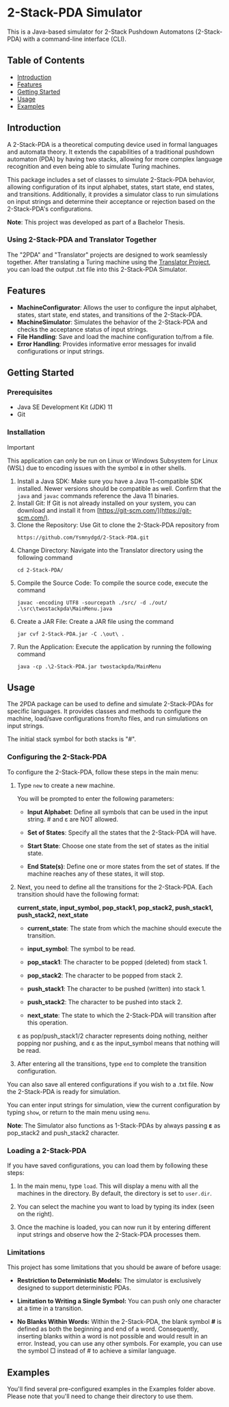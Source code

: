 # 2-Stack-PDA Simulator

This is a Java-based simulator for 2-Stack Pushdown Automatons (2-Stack-PDA) with a command-line interface (CLI).

## Table of Contents

- [Introduction](#introduction)
- [Features](#features)
- [Getting Started](#getting-started)
- [Usage](#usage)
- [Examples](#examples)

## Introduction

A 2-Stack-PDA is a theoretical computing device used in formal languages and automata theory. It extends the capabilities of a traditional pushdown automaton (PDA) by having two stacks, allowing for more complex language recognition and even being able to simulate Turing machines.

This package includes a set of classes to simulate 2-Stack-PDA behavior, allowing configuration of its input alphabet, states, start state, end states, and transitions. Additionally, it provides a simulator class to run simulations on input strings and determine their acceptance or rejection based on the 2-Stack-PDA's configurations.

**Note**: This project was developed as part of a Bachelor Thesis.

### Using 2-Stack-PDA and Translator Together

The "2PDA" and "Translator" projects are designed to work seamlessly together. After translating a Turing machine using the [Translator Project](https://github.com/Ysmnydgd/Translator), you can load the output .txt file into this 2-Stack-PDA Simulator.

## Features

- **MachineConfigurator**: Allows the user to configure the input alphabet, states, start state, end states, and transitions of the 2-Stack-PDA.
- **MachineSimulator**: Simulates the behavior of the 2-Stack-PDA and checks the acceptance status of input strings.
- **File Handling**: Save and load the machine configuration to/from a file.
- **Error Handling**: Provides informative error messages for invalid configurations or input strings.

## Getting Started

### Prerequisites

- Java SE Development Kit (JDK) 11
- Git

### Installation
> [!IMPORTANT]  
> This application can only be run on Linux or Windows Subsystem for Linux (WSL) due to encoding issues with the symbol **ε** in other shells.

1. Install a Java SDK: Make sure you have a Java 11-compatible SDK installed. Newer versions should be compatible as well. Confirm that the ```java``` and ```javac``` commands reference the Java 11 binaries.
2. Install Git: If Git is not already installed on your system, you can download and install it from [https://git-scm.com/](https://git-scm.com/).
3. Clone the Repository: Use Git to clone the 2-Stack-PDA repository from
   ```
   https://github.com/Ysmnydgd/2-Stack-PDA.git
   ```
4. Change Directory: Navigate into the Translator directory using the following command
   ```
   cd 2-Stack-PDA/
   ```
5. Compile the Source Code: To compile the source code, execute the command
   ```
   javac -encoding UTF8 -sourcepath ./src/ -d ./out/ .\src\twostackpda\MainMenu.java
   ```
6. Create a JAR File: Create a JAR file using the command
   ```
   jar cvf 2-Stack-PDA.jar -C .\out\ .
   ```
7. Run the Application: Execute the application by running the following command
   ```
   java -cp .\2-Stack-PDA.jar twostackpda/MainMenu
   ```

## Usage
The 2PDA package can be used to define and simulate 2-Stack-PDAs for specific languages. It provides classes and methods to configure the machine, load/save configurations from/to files, and run simulations on input strings.

The initial stack symbol for both stacks is "#". 

### Configuring the 2-Stack-PDA

To configure the 2-Stack-PDA, follow these steps in the main menu:

1. Type `new` to create a new machine.
   
   You will be prompted to enter the following parameters:

   - **Input Alphabet**: Define all symbols that can be used in the input string. # and ε are NOT allowed.

   - **Set of States**: Specify all the states that the 2-Stack-PDA will have.

   - **Start State**: Choose one state from the set of states as the initial state.

   - **End State(s)**: Define one or more states from the set of states. If the machine reaches any of these states, it will stop.

2. Next, you need to define all the transitions for the 2-Stack-PDA. Each transition should have the following format:

   **current_state, input_symbol, pop_stack1, pop_stack2, push_stack1, push_stack2, next_state**

   - **current_state**: The state from which the machine should execute the transition.

   - **input_symbol**: The symbol to be read.

   - **pop_stack1**: The character to be popped (deleted) from stack 1.

   - **pop_stack2**: The character to be popped from stack 2.

   - **push_stack1**: The character to be pushed (written) into stack 1.

   - **push_stack2**: The character to be pushed into stack 2.

   - **next_state**: The state to which the 2-Stack-PDA will transition after this operation.
  
   ε as pop/push_stack1/2 character represents doing nothing, neither popping nor pushing, and ε as the input_symbol means that nothing will be read.

3. After entering all the transitions, type `end` to complete the transition configuration.

You can also save all entered configurations if you wish to a .txt file. Now the 2-Stack-PDA is ready for simulation.

You can enter input strings for simulation, view the current configuration by typing `show`, or return to the main menu using `menu`.

**Note**: The Simulator also functions as 1-Stack-PDAs by always passing **ε** as pop_stack2 and push_stack2 character.

### Loading a 2-Stack-PDA

If you have saved configurations, you can load them by following these steps:

1. In the main menu, type `load`. This will display a menu with all the machines in the directory. By default, the directory is set to `user.dir`.

2. You can select the machine you want to load by typing its index (seen on the right).
   
3. Once the machine is loaded, you can now run it by entering different input strings and observe how the 2-Stack-PDA processes them.
   

### Limitations

This project has some limitations that you should be aware of before usage:

- **Restriction to Deterministic Models:** The simulator is exclusively designed to support deterministic PDAs.

- **Limitation to Writing a Single Symbol:** You can push only one character at a time in a transition.

- **No Blanks Within Words:** Within the 2-Stack-PDA, the blank symbol **#** is defined as both the beginning and end of a word. Consequently, inserting blanks within a word is not possible and would result in an error. Instead, you can use any other symbols. For example, you can use the symbol □ instead of # to achieve a similar language.


## Examples

You'll find several pre-configured examples in the Examples folder above.
Please note that you'll need to change their directory to use them.
